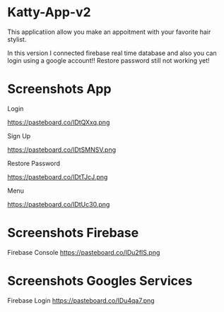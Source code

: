 # Katty-App-v2

This applicatiion allow you make an appoitment with your favorite hair stylist.

In this version I connected firebase real time database and also you can login using a google account!!
Restore password still not working yet!

# Screenshots App

Login

https://pasteboard.co/IDtQXxq.png

Sign Up

https://pasteboard.co/IDtSMNSV.png

Restore Password

https://pasteboard.co/IDtTJcJ.png

Menu

https://pasteboard.co/IDtUc30.png

# Screenshots Firebase

Firebase Console
https://pasteboard.co/IDu2fIS.png

# Screenshots Googles Services

Firebase Login
https://pasteboard.co/IDu4qa7.png
